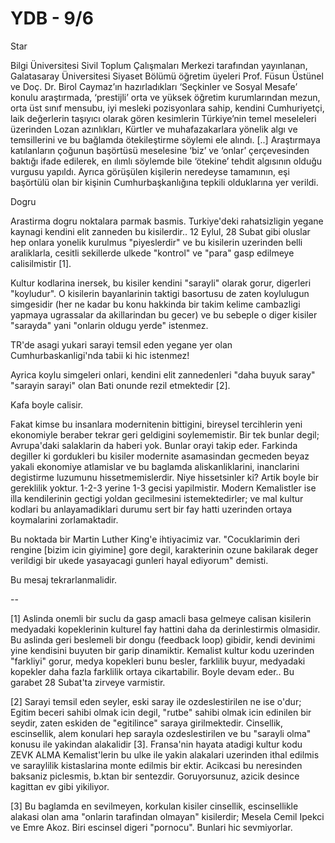 # YDB - 9/6

Star

Bilgi Üniversitesi Sivil Toplum Çalışmaları Merkezi tarafından yayınlanan, Galatasaray Üniversitesi Siyaset Bölümü öğretim üyeleri Prof. Füsun Üstünel ve Doç. Dr. Birol Caymaz’ın hazırladıkları ‘Seçkinler ve Sosyal Mesafe’ konulu araştırmada, ‘prestijli’ orta ve yüksek öğretim kurumlarından mezun, orta üst sınıf mensubu, iyi mesleki pozisyonlara sahip, kendini Cumhuriyetçi, laik değerlerin taşıyıcı olarak gören kesimlerin Türkiye’nin temel meseleleri üzerinden Lozan azınlıkları, Kürtler ve muhafazakarlara yönelik algı ve temsillerini ve bu bağlamda ötekileştirme söylemi ele alındı. [..] Araştırmaya katılanların çoğunun başörtüsü meselesine ‘biz’ ve ‘onlar’ çerçevesinden baktığı ifade edilerek, en ılımlı söylemde bile ‘ötekine’ tehdit algısının olduğu vurgusu yapıldı. Ayrıca görüşülen kişilerin neredeyse tamamının, eşi başörtülü olan bir kişinin Cumhurbaşkanlığına tepkili olduklarına yer verildi.

Dogru

Arastirma dogru noktalara parmak basmis. Turkiye'deki rahatsizligin yegane kaynagi kendini elit zanneden bu kisilerdir.. 12 Eylul, 28 Subat gibi oluslar hep onlara yonelik kurulmus "piyeslerdir" ve bu kisilerin uzerinden belli araliklarla, cesitli sekillerde ulkede "kontrol" ve "para" gasp edilmeye calisilmistir [1].

Kultur kodlarina inersek, bu kisiler kendini "sarayli" olarak gorur, digerleri "koyludur". O kisilerin bayanlarinin taktigi basortusu de zaten koylulugun simgesidir (her ne kadar bu konu hakkinda bir takim kelime cambazligi yapmaya ugrassalar da akillarindan bu gecer) ve bu sebeple o diger kisiler "sarayda" yani "onlarin oldugu yerde" istenmez.

TR'de asagi yukari sarayi temsil eden yegane yer olan Cumhurbaskanligi'nda tabii ki hic istenmez!

Ayrica koylu simgeleri onlari, kendini elit zannedenleri "daha buyuk saray" "sarayin sarayi" olan Bati onunde rezil etmektedir [2].

Kafa boyle calisir.

Fakat kimse bu insanlara modernitenin bittigini, bireysel tercihlerin yeni ekonomiyle beraber tekrar geri geldigini soylememistir. Bir tek bunlar degil; Avrupa'daki salaklarin da haberi yok. Bunlar orayi takip eder. Farkinda degiller ki gordukleri bu kisiler modernite asamasindan gecmeden beyaz yakali ekonomiye atlamislar ve bu baglamda aliskanliklarini, inanclarini degistirme luzumunu hissetmemislerdir. Niye hissetsinler ki? Artik boyle bir gereklilik yoktur. 1-2-3 yerine 1-3 gecisi yapilmistir. Modern Kemalistler ise illa kendilerinin gectigi yoldan gecilmesini istemektedirler; ve mal kultur kodlari bu anlayamadiklari durumu sert bir fay hatti uzerinden ortaya koymalarini zorlamaktadir.

Bu noktada bir Martin Luther King'e ihtiyacimiz var. "Cocuklarimin deri rengine [bizim icin giyimine] gore degil, karakterinin ozune bakilarak deger verildigi bir ukede yasayacagi gunleri hayal ediyorum" demisti.

Bu mesaj tekrarlanmalidir.

--

[1] Aslinda onemli bir suclu da gasp amacli basa gelmeye calisan kisilerin medyadaki kopeklerinin kulturel fay hattini daha da derinlestirmis olmasidir. Bu aslinda geri beslemeli bir dongu (feedback loop) gibidir, kendi devinimi yine kendisini buyuten bir garip dinamiktir. Kemalist kultur kodu uzerinden "farkliyi" gorur, medya kopekleri bunu besler, farklilik buyur, medyadaki kopekler daha fazla farklilik ortaya cikartabilir. Boyle devam eder.. Bu garabet 28 Subat'ta zirveye varmistir.

[2] Sarayi temsil eden seyler, eski saray ile ozdeslestirilen ne ise o'dur; Egitim beceri sahibi olmak icin degil, "rutbe" sahibi olmak icin edinilen bir seydir, zaten eskiden de "egitilince" saraya girilmektedir. Cinsellik, escinsellik, alem konulari hep sarayla ozdeslestirilen ve bu "sarayli olma" konusu ile yakindan alakalidir [3]. Fransa'nin hayata atadigi kultur kodu ZEVK ALMA Kemalist'lerin bu ulke ile yakin alakalari uzerinden ithal edilmis ve saraylilik kistaslarina monte edilmis bir ektir. Acikcasi bu neresinden baksaniz piclesmis, b.ktan bir sentezdir. Goruyorsunuz, azicik desince kagittan ev gibi yikiliyor.

[3] Bu baglamda en sevilmeyen, korkulan kisiler cinsellik, escinsellikle alakasi olan ama "onlarin tarafindan olmayan" kisilerdir; Mesela Cemil Ipekci ve Emre Akoz. Biri escinsel digeri "pornocu". Bunlari hic sevmiyorlar.
